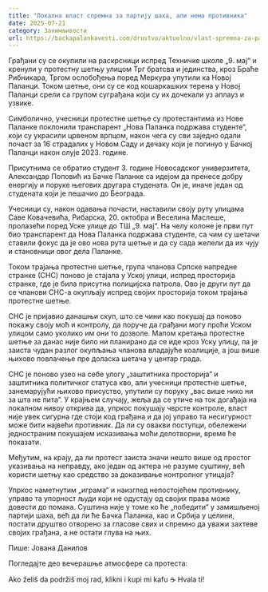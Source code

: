 ```yaml
---
title: "Локална власт спремна за партију шаха, али нема противника"
date: 2025-07-21
category: Занимљивости
url: https://backapalankavesti.com/drustvo/aktuelno/vlast-spremna-za-partiju-saha-ali-bez-protivnika/
---
```


Грађани су се окупили на раскрсници испред Техничке школе „9. мај“ и кренули у протестну шетњу улицом Трг братсва и јединства, кроз Браће Рибникара, Тргом ослобођења поред Меркура упутили ка Новој Паланци. Током шетње, они су се код кошаркашких терена у Новој Паланци срели са групом суграђана који су их дочекали уз аплауз и узвикe.

Симболично, учесници протестне шетње су протестантима из Нове Паланке поклонили транспарент „Нова Паланка подржава студенте“, који су украсили црвеном врпцом, након чега су сви заједно одали почаст за 16 страдалих у Новом Саду и дечаку који је погинуо у Бачкој Паланци након олује 2023. године.

Присутнима се обратио студент 3. године Новосадског универзитета, Александар Поповић из Бачке Паланке са идејом да пренесе добру енергију и поруке његових другара студената. Он је, иначе један од студената који је пешачио до Београда.

Учесници су, након одавања почасти, наставили своју руту улицама Саве Ковачевића, Рибарска, 20. октобра и Веселина Маслеше, пролазећи поред Уске улице до ТШ „9. мај“. На челу колоне је први пут био транспарент да Нова Паланка подржава студенте, са чим су шетачи ставили фокус да је ово нова рута шетње и да су сада желели да их чују и становници овог дела Паланке.

Током трајања протестне шетње, група чланова Српске напредне странке (СНС) поново је стајала у Уској улици, испред просторија странке, где је била присутна полицијска патрола. Ово је други пут да се чланови СНС-а окупљају испред својих просторија током трајања протестне шетње.

СНС је пријавио данашњи скуп, што се чини као покушај да поново покажу своју моћ и контролу, да поруче да грађани могу проћи Уском улицом само уколико им они то дозволе. Мапом кретања протестне шетње за данас није било ни планирано да се иде кроз Уску улицу, па је заиста чудан разлог окупљања чланова владајуће коалиције, а још више њихово повлачење пре доласка шетача у центар града.

СНС је поново узео на себе улогу „заштитника просторија“ и заштитника политичког статуса кво, али учесници протестне шетње, занемарујући њихово присуство, упутили су поруку „вас више нико ни за шта не пита“. У крајњем случају, жеља да се утиче на ток догађаја на локалном нивоу открива да, упркос покушају чврсте контроле, власт није увек сигурна где стоји код грађана и да јој управо та несигурност може бити највећи противник. Да ли су овакви поступци, обележени једностраним покушајем исказивања моћи делотворни, време ће показати.

Међутим, на крају, да ли протест заиста значи нешто више од простог указивања на неправду, ако један од актера не разуме суштину, већ користи шетњу као средство за доказивање контролног утицаја?

Упркос наметнутим „играма“ и наизглед непостојећем противнику, управо та упорност људи који не одустају од својих права може довести до помака. Суштина није у томе ко ће „победити“ у замишљеној партији шаха, већ да ли ће Бачка Паланка, као и Србија у целини, постати друштво отворено за гласове свих и спремно да уважи захтеве својих грађана, а не остати глува на њих.

Пише: Јована Данилов

Погледајте део вечерашње атмосфере са протеста:

Ako želiš da podržiš moj rad, klikni i kupi mi kafu ☕ Hvala ti!
